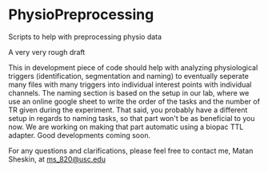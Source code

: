 # PhysioPreprocessing
Scripts to help with preprocessing physio data

A very very rough draft

This in development piece of code should help with analyzing physiological triggers (identification, segmentation and naming) to eventually seperate many files with many triggers into individual interest points with individual channels.
The naming section is based on the setup in our lab, where we use an online google sheet to write the order of the tasks and the number of TR given during the experiment.
That said, you probably have a different setup in regards to naming tasks, so that part won't be as beneficial to you now. We are working on making that part automatic using a biopac TTL adapter. Good developments coming soon.

For any questions and clarifications, please feel free to contact me, Matan Sheskin, at ms_820@usc.edu
